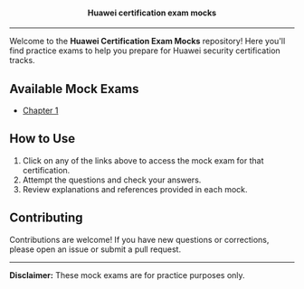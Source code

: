 <div align="center">
  <h4>Huawei certification exam mocks</h4>
</div>

--- 

Welcome to the **Huawei Certification Exam Mocks** repository! Here you'll find practice exams to help you prepare for Huawei security certification tracks.

## Available Mock Exams

- [Chapter 1](https://github.com/stilla1ex/hcia-certified/blob/main/Mocks/mock1.md)


## How to Use

1. Click on any of the links above to access the mock exam for that certification.
2. Attempt the questions and check your answers.
3. Review explanations and references provided in each mock.

## Contributing

Contributions are welcome! If you have new questions or corrections, please open an issue or submit a pull request.

---

**Disclaimer:** These mock exams are for practice purposes only.


